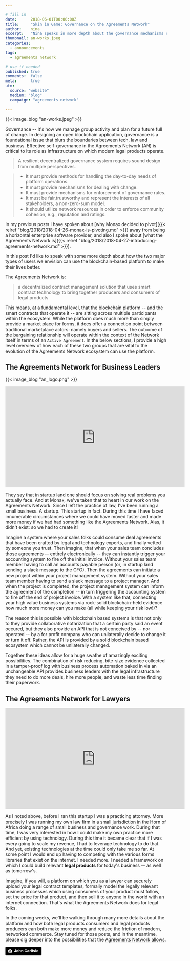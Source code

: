 ```yaml
---

# fill in
date:      2018-06-01T00:00:00Z
title:     "Skin in Game: Governance on the Agreements Network"
author:    nina
excerpt:   "Nina speaks in more depth about the governance mechanisms ensuring network health for the Agreements Network."
thumbnail: an-works.jpeg
categories:
  - announcements
tags:
  - agreements network

# use if needed
published: true
comments:  false
meta:      true
utm:
  source: "website"
  medium: "blog"
  campaign: "agreements network"

---
```


{{< image_blog "an-works.jpeg" >}}

Governance -- it's how we manage group activity and plan for a future full of change. In designing an open blockchain application, governance is a foundational issue that blurs the boundaries between tech, law and business. Effective self-governance in the Agreements Network (AN) is critical to its role as infrastructure on which modern legal products operate.

> A resilient decentralized governance system requires sound design from multiple perspectives.

> - It must provide methods for handling the day-to-day needs of platform operations.
> - It must provide mechanisms for dealing with change.
> - It must provide mechanisms for enforcement of governance rules.
> - It must be fair,trustworthy and represent the interests of all stakeholders, a non-zero-sum model.
> - It should utilize network resources in order to enforce community cohesion, e.g., reputation and ratings.





In my previous posts I have spoken about
[why Monax decided to pivot]({{< relref
"blog/2018/2018-04-26-monax-is-pivoting.md" >}})
away from being a horizontal
enterprise software provider, and also I spoke about
[what the Agreements
Network is]({{< relref "blog/2018/2018-04-27-introducing-agreements-network.md" >}}).

In this post I'd like to speak with some more depth about how the two major
types of users we envision can use the blockchain-based platform to make their
lives better.

The Agreements Network is:

> a decentralized contract management solution that uses smart contract
> technology to bring together producers and consumers of legal products

This means, at a fundamental level, that the blockchain platform -- and the
smart contracts that operate it -- are sitting across multiple participants
within the ecosystem. While the platform does much more than simply provide a
market place for forms, it does offer a connection point between traditional
marketplace actors: namely buyers and sellers. The outcome of the bargaining
relationship will operate within the context of the Network itself in terms of
an `Active Agreement`. In the below sections, I provide a high level overview of
how each of these two groups that are vital to the evolution of the Agreements
Network ecosystem can use the platform.

## The Agreements Network for Business Leaders

{{< image_blog "an_logo.png" >}}

<center><iframe width="560" height="315" src="https://www.youtube-nocookie.com/embed/ypcTTjv_zbw?rel=0&amp;controls=0&amp;showinfo=0" frameborder="0" allow="autoplay; encrypted-media" allowfullscreen></iframe></center>

They say that in startup land one should focus on solving real problems you
actually face. And at Monax, we've taken that to heart in our work on the
Agreements Network. Since I left the practice of law, I've been running a small
business. A startup. This startup in fact. During this time I have faced
innumerable circumstances where we could have moved faster and made more money
if we had had something like the Agreements Network. Alas, it didn't exist: so
we had to create it!

Imagine a system where your sales folks could consume deal agreements that have
been crafted by legal and technology experts, and finally vetted by someone you
trust. Then imagine, that when your sales team concludes those agreements --
entirely electronically -- they can instantly trigger your accounting system to
fire off the initial invoice. Without your sales team member having to call an
accounts payable person (or, in startup land sending a slack message to the
CFO). Then the agreements can initiate a new project within your project
management system. Without your sales team member having to send a slack message
to a project manager. And when the project is completed, the project management
system can inform the agreement of the completion -- in turn triggering the
accounting system to fire off the end of project invoice. With a system like
that, connecting your high value business systems via rock-solid blockchain-held
evidence how much more money can you make (all while keeping your risk low!)?

The reason this is possible with blockchain based systems is that not only to
they provide collaborative notarization that a certain party said an event
occured, but they also provide an API that is not conceived by -- nor operated --
by a for profit company who can unilaterally decide to change it or turn it off.
Rather, the API is provided by a solid blockchain based ecosystem which cannot
be unilaterally changed.

Together these ideas allow for a huge swathe of amazingly exciting
possibilities. The combination of risk reducing, bite-size evidence collected in
a tamper-proof log with business process automation baked in via an unchangeable
API provides business leaders with the legal infrastructure they need to do more
deals, hire more people, and waste less time finding their paperwork.

## The Agreements Network for Lawyers

<center><iframe width="560" height="315" src="https://www.youtube-nocookie.com/embed/kaR5JDzk0kE?rel=0&amp;controls=0&amp;showinfo=0" frameborder="0" allow="autoplay; encrypted-media" allowfullscreen></iframe></center>

As I noted above, before I ran this startup I was a practicing attorney. More
precisely I was running my own law firm in a small jurisdiction in the Horn of
Africa doing a range of small business and governance work. During that time, I
was very interested in how I could make my own practice more efficient by using
technology. During this time it became clear that if I was every going to scale
my revenue, I had to leverage technology to do that. And yet, existing
technologies at the time could only take me so far. At some point I would end up
having to competing with the various forms libraries that exist on the internet.
I needed more. I needed a framework on which I could build relevant **legal
products** for today's business -- as well as tomorrow's.

Imagine, if you will, a platform on which you as a lawyer can securely upload
your legal contract templates, formally model the legally relevant business
processes which using consumers of your product must follow, set the price for
that product, and then sell it to anyone in the world with an internet
connection. That's what the Agreements Network does for legal folks.

In the coming weeks, we'll be walking through many more details about the
platform and how both legal products consumers and legal products producers can
both make more money and reduce the friction of modern, networked commerce. Stay
tuned for those posts, and in the meantime, please dig deeper into the
possibilities that the [Agreements Network allows](https://agreements.network).

<a style="background-color:black;color:white;text-decoration:none;padding:4px 6px;font-family:-apple-system, BlinkMacSystemFont, &quot;San Francisco&quot;, &quot;Helvetica Neue&quot;, Helvetica, Ubuntu, Roboto, Noto, &quot;Segoe UI&quot;, Arial, sans-serif;font-size:12px;font-weight:bold;line-height:1.2;display:inline-block;border-radius:3px;" href="https://unsplash.com/@barkiple?utm_medium=referral&amp;utm_campaign=photographer-credit&amp;utm_content=creditBadge" target="_blank" rel="noopener noreferrer" title="Download free do whatever you want high-resolution photos from John Carlisle"><span style="display:inline-block;padding:2px 3px;"><svg xmlns="http://www.w3.org/2000/svg" style="height:12px;width:auto;position:relative;vertical-align:middle;top:-1px;fill:white;" viewBox="0 0 32 32"><title>unsplash-logo</title><path d="M20.8 18.1c0 2.7-2.2 4.8-4.8 4.8s-4.8-2.1-4.8-4.8c0-2.7 2.2-4.8 4.8-4.8 2.7.1 4.8 2.2 4.8 4.8zm11.2-7.4v14.9c0 2.3-1.9 4.3-4.3 4.3h-23.4c-2.4 0-4.3-1.9-4.3-4.3v-15c0-2.3 1.9-4.3 4.3-4.3h3.7l.8-2.3c.4-1.1 1.7-2 2.9-2h8.6c1.2 0 2.5.9 2.9 2l.8 2.4h3.7c2.4 0 4.3 1.9 4.3 4.3zm-8.6 7.5c0-4.1-3.3-7.5-7.5-7.5-4.1 0-7.5 3.4-7.5 7.5s3.3 7.5 7.5 7.5c4.2-.1 7.5-3.4 7.5-7.5z"></path></svg></span><span style="display:inline-block;padding:2px 3px;">John Carlisle</span></a>
